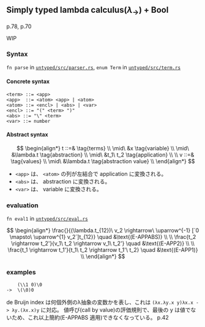 ## Simply typed lambda calculus($\lambda_{\rightarrow}$) + Bool

p.78, p.70

WIP

### Syntax

`fn parse` in [`untyped/src/parser.rs`](https://github.com/kisepichu/tapl-rs/blob/main/untyped/src/parser.rs), `enum Term` in [`untyped/src/term.rs`](https://github.com/kisepichu/tapl-rs/blob/main/untyped/src/term.rs)

#### Concrete syntax

```bnf
<term> ::= <app>
<app>  ::= <atom> <app> | <atom>
<atom> ::= <encl> | <abs> | <var>
<encl> ::= "(" <term> ")"
<abs> ::= "\" <term>
<var> ::= number
```

#### Abstract syntax

$$
\begin{align*}
t ::=&   \tag{terms} \\
  \mid\ &x \tag{variable} \\
  \mid\ &\lambda.t \tag{abstraction} \\
  \mid\ &t_1\ t_2 \tag{application} \\
  \\
v ::=&   \tag{values} \\
  \mid\ &\lambda.t \tag{abstraction value} \\
\end{align*}
$$

- `<app>` は、 `<atom>` の列が左結合で application に変換される。
- `<abs>` は、 abstraction に変換される。 
- `<var>` は、 variable に変換される。

### evaluation

`fn eval1` in [`untyped/src/eval.rs`](https://github.com/kisepichu/tapl-rs/blob/main/untyped/src/eval.rs) 

$$
\begin{align*}
\frac{}{(\lambda.t_{12})\ v_2 \rightarrow\ \uparrow^{-1} [`0 \mapsto\ \uparrow^{1} v_2`]t_{12}} \quad &\text{(E-APPABS)} \\
\\
\frac{t_2 \rightarrow t_2'}{v_1\ t_2 \rightarrow v_1\ t_2'} \quad &\text{(E-APP2)} \\
\\
\frac{t_1 \rightarrow t_1'}{t_1\ t_2 \rightarrow t_1'\ t_2} \quad &\text{(E-APP1)} \\
\end{align*}
$$

### examples

```
    (\\1 0)\0
->  \(\0)0
```

de Bruijn index は何個外側のλ抽象の変数かを表し、これは `(λx.λy.x y)λx.x -> λy.(λx.x)y` に対応。
値呼び(call by value)の評価規則で、最後の y は値でないため、これ以上簡約(E-APPABS 適用)できなくなっている。 p.42

